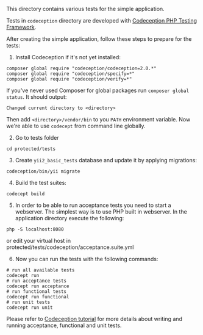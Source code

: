 This directory contains various tests for the simple application.

Tests in `codeception` directory are developed with [Codeception PHP Testing Framework](http://codeception.com/).

After creating the simple application, follow these steps to prepare for the tests:

1. Install Codeception if it's not yet installed:

```
composer global require "codeception/codeception=2.0.*"
composer global require "codeception/specify=*"
composer global require "codeception/verify=*"
```

If you've never used Composer for global packages run `composer global status`. It should output:

```
Changed current directory to <directory>
```

Then add `<directory>/vendor/bin` to you `PATH` environment variable. Now we're able to use `codecept` from command
line globally.

2. Go to tests folder

```
cd protected/tests
```

3. Create `yii2_basic_tests` database and update it by applying migrations:

```
codeception/bin/yii migrate
```

4. Build the test suites:

```
codecept build
```

5. In order to be able to run acceptance tests you need to start a webserver. The simplest way is to use PHP built in
webserver. In the application directory execute the following:

```
php -S localhost:8080
```

or edit your virtual host in protected/tests/codeception/acceptance.suite.yml

6. Now you can run the tests with the following commands:

```
# run all available tests
codecept run
# run acceptance tests
codecept run acceptance
# run functional tests
codecept run functional
# run unit tests
codecept run unit
```

Please refer to [Codeception tutorial](http://codeception.com/docs/01-Introduction) for
more details about writing and running acceptance, functional and unit tests.
